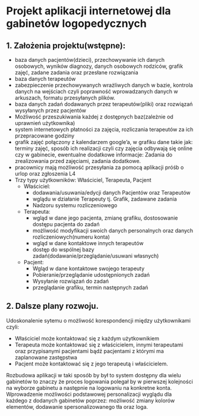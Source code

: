 # Projekt aplikacji internetowej dla gabinetów logopedycznych

## 1. Założenia projektu(wstępne):
   * baza danych pacjentów(dzieci), przechowywanie ich danych osobowych, wyników diagnozy, danych osobowych rodziców, grafik zajęć, zadane zadania oraz przesłane rozwiązania
   * baza danych terapeutów
   * zabezpieczenie przechowywanych wrażliwych danych w bazie, kontrola danych na wejściach czyli poprawność wprowadzanych danych w arkuszach, formatu przesyłanych plików.
   * baza danych zadań dodawanych przez terapeutów(pliki) oraz rozwiązań wysyłanych przez pacjentów
   * Możliwość przeszukiwania każdej z dostępnych baz(zależnie od uprawnień użytkownika)
   * system internetowych płatności za zajęcia, rozliczania terapeutów za ich przepracowane godziny
   * grafik zajęć połączony z kalendarzem google’a, w grafiku dane takie jak: terminy zajęć, sposób ich realizacji czyli czy zajęcia odbywają się online czy w gabinecie, ewentualne dodatkowe informacje: Zadania do zrealizowania przed zajęciami, zadania dodatkowe.
   * pracownicy mają możliwość przesyłania za pomocą aplikacji próśb o urlop oraz zgłoszenia L4
   * Trzy typy użytkowników: Właściciel, Terapeuta, Pacjent
        * Właściciel:
            * dodawania/usuwania/edycji danych Pacjentów oraz Terapeutów
            * wglądu w działanie Terapeuty tj. Grafik, zadawane zadania
            * Nadzoru systemu rozliczeniowego
        * Terapeuta:
            * wgląd w dane jego pacjenta, zmianę grafiku, dostosowanie dostępu pacjenta do zadań
            * możliwość modyfikacji swoich danych personalnych oraz danych rozliczeniowych(numeru konta)
            * wgląd w dane kontaktowe innych terapeutów
            * dostęp do wspólnej bazy zadań(dodawanie/przeglądanie/usuwani własnych)
        * Pacjent:
            * Wgląd w dane kontaktowe swojego terapeuty
            * Pobieranie/przeglądanie udostępnionych zadań
            * Wysyłanie rozwiązań do zadań
            * przeglądanie grafiku, termin następnych zadań
              
## 2. Dalsze plany rozwoju.

Udoskonalenie sytemu o możliwość korespondencji między użytkownikami czyli:
   * Właściciel może kontaktować się z każdym użytkownikiem
   * Terapeuta może kontaktować się z właścicielem, innymi terapeutami oraz przypisanymi pacjentami bądź pacjentami z którymi ma zaplanowane zastępstwa 
   * Pacjent może kontaktować się z jego terapeutą i właścicielem.
	
Rozbudowa aplikacji w taki sposób by był to system dostępny dla wielu gabinetów to znaczy że proces logowania polegał by w pierwszej kolejności na wyborze gabinetu a następnie na logowaniu na konkretne konta.
Wprowadzenie możliwości podstawowej personalizacji wyglądu dla każdego z dodanych gabinetów poprzez: możliwość zmiany kolorów elementów, dodawanie spersonalizowanego tła oraz loga.
